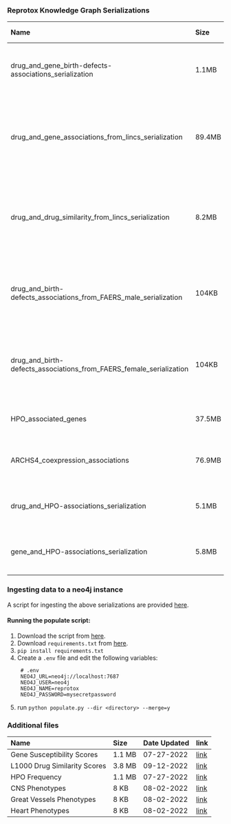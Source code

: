 ### Reprotox Knowledge Graph Serializations
| Name                          | Size        | Date Updated | Nodes           |  Edges          | Link | Remarks |
| :---------------------------- | :---------- | :----------- | :-------------- | :-------------- | :--- | :------ |
| drug_and_gene_birth-defects-associations_serialization        | 1.1MB       | 08/02/2022   | 1433            | 2252            | [link](https://s3.amazonaws.com/maayan-kg/reprotox/reprotox_serialization.valid.json) | Associations from [DrugShot](https://maayanlab.cloud/drugshot/), [DrugEnrichr](https://maayanlab.cloud/DrugEnrichr/), and [GeneShot](https://maayanlab.cloud/GeneShot/) |
| drug_and_gene_associations_from_lincs_serialization    | 89.4MB      | 08/02/2022 | 8942 | 225509 | [link](https://s3.amazonaws.com/maayan-kg/reprotox/sigcom_lincs_serialization.valid.json) | Top up- and down- regulated genes from [LINCS](https://lincsproject.org/) L1000 chemical perturbation signatures |
| drug_and_drug_similarity_from_lincs_serialization    | 8.2MB      | 08/02/2022 | 4523 | 20785 | [link](https://s3.amazonaws.com/maayan-kg/reprotox/sigcom_lincs_drug_similarity.valid.json) | Top up- and down- regulated genes from [LINCS](https://lincsproject.org/) L1000 chemical perturbation signatures |
| drug_and_birth-defects_associations_from_FAERS_male_serialization            | 104KB       | 08/02/2022 | 117  | 179   | [link](https://s3.amazonaws.com/maayan-kg/reprotox/drugsto_faers_male.valid.json) | Drug/Birth Defect associations extracted from the FAERS database by IDG |
| drug_and_birth-defects_associations_from_FAERS_female_serialization          | 104KB       | 08/02/2022 | 126  | 193   | [link](https://s3.amazonaws.com/maayan-kg/reprotox/drugsto_faers_female.valid.json) | Drug/Birth Defect associations extracted from the FAERS database by IDG |
| HPO_associated_genes          | 37.5MB       | 08/02/2022 | 5152  | 125458   | [link](https://s3.amazonaws.com/maayan-kg/reprotox/hpo.valid.json) | Birth defect associated genes taken from [HPO](https://hpo.jax.org/) |
| ARCHS4_coexpression_associations          | 76.9MB       | 08/02/2022 | 17964  | 170801   | [link](https://s3.amazonaws.com/maayan-kg/reprotox/archs4_coexpression.valid.json) | Co-expression association from [ARCHS4](https://maayanlab.cloud/archs4) |
| drug_and_HPO-associations_serialization        | 5.1MB       | 09/07/2022   | 2802            | 12502            | [link](https://s3.amazonaws.com/maayan-kg/reprotox/Drugshot_HPO_to_Drug.valid.json) | Associations from [DrugShot](https://maayanlab.cloud/drugshot/) using [HPO](https://hpo.jax.org/) terms |
| gene_and_HPO-associations_serialization        | 5.8MB       | 09/07/2022   | 6064            | 13487            | [link](https://s3.amazonaws.com/maayan-kg/reprotox/Geneshot_HPO_to_Gene.valid.json) | Associations from [GeneShot](https://maayanlab.cloud/geneshot/) using [HPO](https://hpo.jax.org/) terms |


### Ingesting data to a neo4j instance

A script for ingesting the above serializations are provided [here](https://raw.githubusercontent.com/MaayanLab/reprotox-kg/main/scripts/populate.py).

#### Running the populate script:
1. Download the script from [here](https://raw.githubusercontent.com/MaayanLab/reprotox-kg/main/scripts/populate.py).
2. Download `requirements.txt` from [here](https://raw.githubusercontent.com/MaayanLab/reprotox-kg/main/scripts/download.md).
3. `pip install requirements.txt`
4. Create a `.env` file and edit the following variables:
   ```
    # .env
    NEO4J_URL=neo4j://localhost:7687
    NEO4J_USER=neo4j
    NEO4J_NAME=reprotox
    NEO4J_PASSWORD=mysecretpassword
   ```
5. run `python populate.py --dir <directory> --merge=y`

### Additional files

| Name                          | Size        | Date Updated | link                                                                          |
| :---------------------------- | :---------- | :----------- | :---------------------------------------------------------------------------  |
| Gene Susceptibility Scores    | 1.1 MB      | 07-27-2022   | [link](https://s3.amazonaws.com/maayan-kg/reprotox/susceptibility_scores.csv) |
| L1000 Drug Similarity Scores      | 3.8 MB      | 09-12-2022   | [link](https://s3.amazonaws.com/maayan-kg/reprotox/L1000_2021_Signature_Similarity_predicted_drug_table.tsv) |
| HPO Frequency                 | 1.1 MB      | 07-27-2022   | [link](https://s3.amazonaws.com/maayan-kg/reprotox/HPO_Freq.tsv) |
| CNS Phenotypes                | 8 KB      | 08-02-2022   | [link](https://s3.amazonaws.com/maayan-kg/reprotox/CNS%20Phenotypes.csv) |
| Great Vessels Phenotypes                | 8 KB      | 08-02-2022   | [link](https://s3.amazonaws.com/maayan-kg/reprotox/Great%20Vessels%20Phenotypes.csv) |
| Heart Phenotypes                | 8 KB      | 08-02-2022   | [link](https://s3.amazonaws.com/maayan-kg/reprotox/Heart%20Phenotypes.csv) |